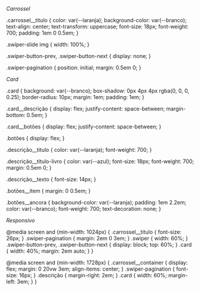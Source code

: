 *Carrossel*

.carrossel__titulo {
color: var(--laranja);
background-color: var(--branco);
text-align: center;
text-transform: uppercase;
font-size: 18px;
font-weight: 700;
padding: 1em 0 0.5em;
}

.swiper-slide img {
width: 100%;
}

.swiper-button-prev,
.swiper-button-next {
display: none;
}

.swiper-pagination {
position: initial;
margin: 0.5em 0;
}

*Card*

.card {
background: var(--branco);
box-shadow: 0px 4px 4px rgba(0, 0, 0, 0.25);
border-radius: 10px;
margin: 1em;
padding: 1em;
}

.card__descrição {
display: flex;
justify-content: space-between;
margin-bottom: 0.5em;
}

.card__botões {
display: flex;
justify-content: space-between;
}

.botões {
display: flex;
}

.descrição__titulo {
color: var(--laranja);
font-weight: 700;
}

.descrição__titulo-livro {
color: var(--azul);
font-size: 18px;
font-weight: 700;
margin: 0.5em 0;
}

.descrição__texto {
font-size: 14px;
}

.botões__item {
margin: 0 0.5em;
}

.botões__ancora {
background-color: var(--laranja);
padding: 1em 2.2em;
color: var(--branco);
font-weight: 700;
text-decoration: none;
}

*Responsivo*

@media screen and (min-width: 1024px) {
.carrossel__titulo {
font-size: 26px;
}
.swiper-pagination {
margin: 2em 0 3em;
}
.swiper {
width: 60%;
}
.swiper-button-prev,
.swiper-button-next {
display: block;
top: 60%;
}
.card {
width: 40%;
margin: 2em auto;
}
}

@media screen and (min-width: 1728px) {
.carrossel__container {
display: flex;
margin: 0 20vw 3em;
align-items: center;
}
.swiper-pagination {
font-size: 16px;
}
.descrição {
margin-right: 2em;
}
.card {
width: 60%;
margin-left: 3em;
}
}
